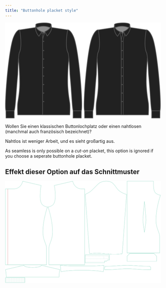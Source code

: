 ```yaml
---
title: "Buttonhole placket style"
---
```


![Knopflochleiste Stil](buttonholeplacketstyle.svg)

Wollen Sie einen klassischen Buttonlochplatz oder einen nahtlosen (manchmal auch französisch bezeichnet)?

<Tip>

Nahtlos ist weniger Arbeit, und es sieht großartig aus.

</Tip>

<Note>

As seamless is only possible on a _cut-on_ placket, this option is ignored if you choose a seperate buttonhole placket.

</Note>

## Effekt dieser Option auf das Schnittmuster

![Dieses Bild zeigt den Effekt dieser Option, indem es mehrere Varianten überlagert, die einen anderen Wert für diese Option haben](simon_buttonholeplacketstyle_sample.svg "Effekt dieser Option auf das Schnittmuster")
